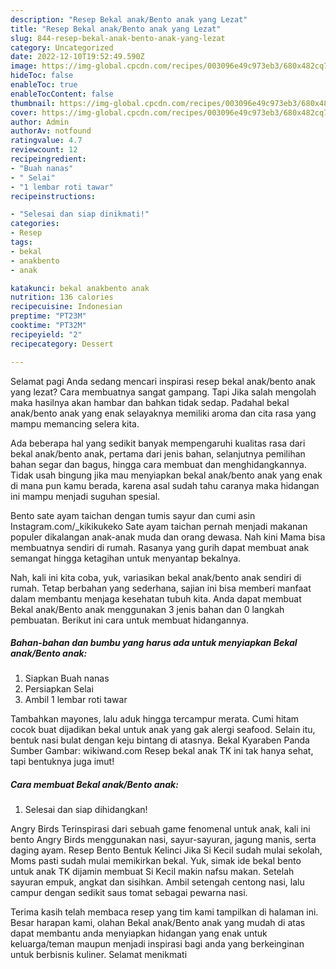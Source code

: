 ```yaml
---
description: "Resep Bekal anak/Bento anak yang Lezat"
title: "Resep Bekal anak/Bento anak yang Lezat"
slug: 844-resep-bekal-anak-bento-anak-yang-lezat
category: Uncategorized
date: 2022-12-10T19:52:49.590Z
image: https://img-global.cpcdn.com/recipes/003096e49c973eb3/680x482cq70/bekal-anakbento-anak-foto-resep-utama.jpg
hideToc: false
enableToc: true
enableTocContent: false
thumbnail: https://img-global.cpcdn.com/recipes/003096e49c973eb3/680x482cq70/bekal-anakbento-anak-foto-resep-utama.jpg
cover: https://img-global.cpcdn.com/recipes/003096e49c973eb3/680x482cq70/bekal-anakbento-anak-foto-resep-utama.jpg
author: Admin
authorAv: notfound
ratingvalue: 4.7
reviewcount: 12
recipeingredient:
- "Buah nanas"
- " Selai"
- "1 lembar roti tawar"
recipeinstructions:

- "Selesai dan siap dinikmati!"
categories:
- Resep
tags:
- bekal
- anakbento
- anak

katakunci: bekal anakbento anak 
nutrition: 136 calories
recipecuisine: Indonesian
preptime: "PT23M"
cooktime: "PT32M"
recipeyield: "2"
recipecategory: Dessert

---
```



Selamat pagi Anda sedang mencari inspirasi resep bekal anak/bento anak yang lezat? Cara membuatnya sangat gampang. Tapi Jika salah mengolah maka hasilnya akan hambar dan bahkan tidak sedap. Padahal bekal anak/bento anak yang enak selayaknya memiliki aroma dan cita rasa yang mampu memancing selera kita.


Ada beberapa hal yang sedikit banyak mempengaruhi kualitas rasa dari bekal anak/bento anak, pertama dari jenis bahan, selanjutnya pemilihan bahan segar dan bagus, hingga cara membuat dan menghidangkannya. Tidak usah bingung jika mau menyiapkan bekal anak/bento anak yang enak di mana pun kamu berada, karena asal sudah tahu caranya maka hidangan ini mampu menjadi suguhan spesial.

Bento sate ayam taichan dengan tumis sayur dan cumi asin Instagram.com/_kikikukeko Sate ayam taichan pernah menjadi makanan populer dikalangan anak-anak muda dan orang dewasa. Nah kini Mama bisa membuatnya sendiri di rumah. Rasanya yang gurih dapat membuat anak semangat hingga ketagihan untuk menyantap bekalnya.


Nah, kali ini kita coba, yuk, variasikan bekal anak/bento anak sendiri di rumah. Tetap berbahan yang sederhana, sajian ini bisa memberi manfaat dalam membantu menjaga kesehatan tubuh kita. Anda dapat membuat Bekal anak/Bento anak menggunakan 3 jenis bahan dan 0 langkah pembuatan. Berikut ini cara untuk membuat hidangannya.

<!--inarticleads1-->

##### Bahan-bahan dan bumbu yang harus ada untuk menyiapkan Bekal anak/Bento anak:

1. Siapkan Buah nanas
1. Persiapkan  Selai
1. Ambil 1 lembar roti tawar


Tambahkan mayones, lalu aduk hingga tercampur merata. Cumi hitam cocok buat dijadikan bekal untuk anak yang gak alergi seafood. Selain itu, bentuk nasi bulat dengan keju bintang di atasnya. Bekal Kyaraben Panda Sumber Gambar: wikiwand.com Resep bekal anak TK ini tak hanya sehat, tapi bentuknya juga imut! 

<!--inarticleads2-->

##### Cara membuat Bekal anak/Bento anak:


1. Selesai dan siap dihidangkan!

Angry Birds Terinspirasi dari sebuah game fenomenal untuk anak, kali ini bento Angry Birds menggunakan nasi, sayur-sayuran, jagung manis, serta daging ayam. Resep Bento Bentuk Kelinci Jika Si Kecil sudah mulai sekolah, Moms pasti sudah mulai memikirkan bekal. Yuk, simak ide bekal bento untuk anak TK dijamin membuat Si Kecil makin nafsu makan. Setelah sayuran empuk, angkat dan sisihkan. Ambil setengah centong nasi, lalu campur dengan sedikit saus tomat sebagai pewarna nasi. 

Terima kasih telah membaca resep yang tim kami tampilkan di halaman ini. Besar harapan kami, olahan Bekal anak/Bento anak yang mudah di atas dapat membantu anda menyiapkan hidangan yang enak untuk keluarga/teman maupun menjadi inspirasi bagi anda yang berkeinginan untuk berbisnis kuliner. Selamat menikmati
